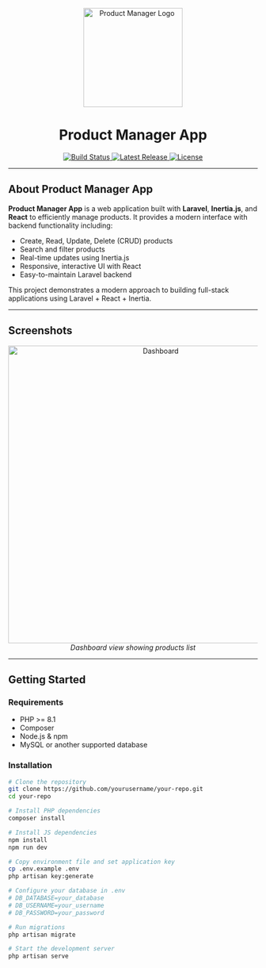 <p align="center">
  <img src="https://raw.githubusercontent.com/yourusername/your-repo/main/logo.png" width="200" alt="Product Manager Logo">
</p>

<h1 align="center">Product Manager App</h1>

<p align="center">
  <a href="https://github.com/yourusername/your-repo/actions">
    <img src="https://github.com/yourusername/your-repo/workflows/CI/badge.svg" alt="Build Status">
  </a>
  <a href="https://github.com/yourusername/your-repo/releases">
    <img src="https://img.shields.io/github/v/release/yourusername/your-repo" alt="Latest Release">
  </a>
  <a href="LICENSE">
    <img src="https://img.shields.io/github/license/yourusername/your-repo" alt="License">
  </a>
</p>

---

## About Product Manager App

**Product Manager App** is a web application built with **Laravel**, **Inertia.js**, and **React** to efficiently manage products. It provides a modern interface with backend functionality including:

- Create, Read, Update, Delete (CRUD) products
- Search and filter products
- Real-time updates using Inertia.js
- Responsive, interactive UI with React
- Easy-to-maintain Laravel backend

This project demonstrates a modern approach to building full-stack applications using Laravel + React + Inertia.

---

## Screenshots

<p align="center">
  <img src="https://raw.githubusercontent.com/yourusername/your-repo/main/screenshots/dashboard.png" width="600" alt="Dashboard">
  <br>
  <em>Dashboard view showing products list</em>
</p>

---

## Getting Started

### Requirements

- PHP >= 8.1  
- Composer  
- Node.js & npm  
- MySQL or another supported database  

### Installation

```bash
# Clone the repository
git clone https://github.com/yourusername/your-repo.git
cd your-repo

# Install PHP dependencies
composer install

# Install JS dependencies
npm install
npm run dev

# Copy environment file and set application key
cp .env.example .env
php artisan key:generate

# Configure your database in .env
# DB_DATABASE=your_database
# DB_USERNAME=your_username
# DB_PASSWORD=your_password

# Run migrations
php artisan migrate

# Start the development server
php artisan serve
